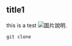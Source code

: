## title1
this is a test
![圖片說明](https://pngimg.com/uploads/github/github_PNG28.png).
```
git clone
```
